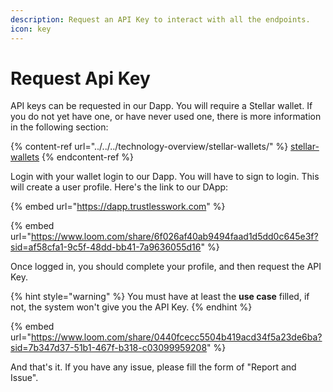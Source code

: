 ```yaml
---
description: Request an API Key to interact with all the endpoints.
icon: key
---
```


# Request Api Key

API keys can be requested in our Dapp. You will require a Stellar wallet. If you do not yet have one, or have never used one, there is more information in the following section:&#x20;

{% content-ref url="../../../technology-overview/stellar-wallets/" %}
[stellar-wallets](../../../technology-overview/stellar-wallets/)
{% endcontent-ref %}

Login with your wallet login to our Dapp. You will have to sign to login. This will create a user profile. Here's the link to our DApp:&#x20;

{% embed url="https://dapp.trustlesswork.com" %}

{% embed url="https://www.loom.com/share/6f026af40ab9494faad1d5dd0c645e3f?sid=af58cfa1-9c5f-48dd-bb41-7a9636055d16" %}

Once logged in, you should complete your profile, and then request the API Key.

{% hint style="warning" %}
You must have at least the **use case** filled, if not, the system won't give you the API Key.
{% endhint %}

{% embed url="https://www.loom.com/share/0440fcecc5504b419acd34f5a23de6ba?sid=7b347d37-51b1-467f-b318-c03099959208" %}

And that's it. If you have any issue, please fill the form of "Report and Issue".
